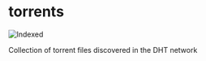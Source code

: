 torrents 
========
![Indexed](https://img.shields.io/badge/indexed-79175-blue)

Collection of torrent files discovered in the DHT network
